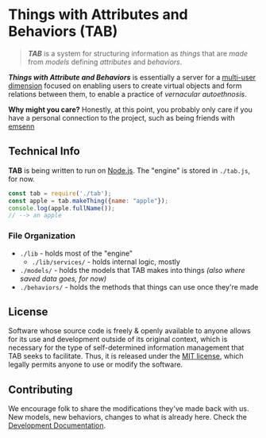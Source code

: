# Things with Attributes and Behaviors (TAB)

> ***TAB*** is a system for structuring information as *things* that are *made* from *models* defining *attributes* and *behaviors*.

***Things with Attribute and Behaviors*** is essentially a server for a [multi-user dimension](https://en.wikipedia.org/wiki/Multi-user_dungeon) focused on enabling users to create virtual objects and form relations between them, to enable a practice of *vernacular autoethnosis*.

**Why might you care?** Honestly, at this point, you probably only care if you have a personal connection to the project, such as being friends with [emsenn](https://emsenn.net)

## Technical Info

**TAB** is being written to run on [Node.js](https://nodejs.org/en/). The "engine" is stored in `./tab.js`, for now.

```js
const tab = require('./tab');
const apple = tab.makeThing({name: "apple"});
console.log(apple.fullName());
// --> an apple
```

### File Organization
  - `./lib` - holds most of the "engine"
    - `./lib/services/` - holds internal logic, mostly
  - `./models/` - holds the models that TAB makes into things *(also where saved data goes, for now)*
  - `./behaviors/` - holds the methods that things can use once they're made

## License

Software whose source code is freely & openly available to anyone allows for its use and development outside of its original context, which is necessary for the type of self-determined information management that TAB seeks to facilitate. Thus, it is released under the [MIT license](LICENSE.md), which legally permits anyone to use or modify the software.

## Contributing

We encourage folk to share the modifications they've made back with us. New models, new behaviors, changes to what is already here. Check the [Development Documentation](./doc/dev/README.md).